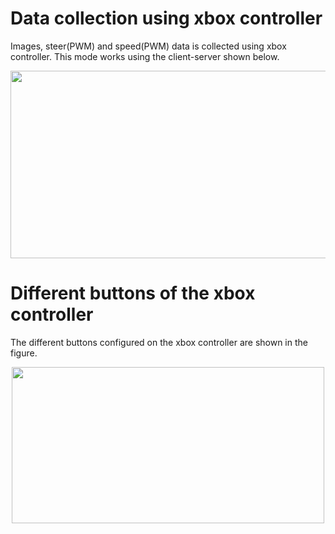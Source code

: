 # Data collection using xbox controller

Images, steer(PWM) and speed(PWM) data is collected using xbox controller. This mode works using the client-server shown below.

<p align="center">
   <img src="https://github.com/scope-lab-vu/deep-nn-car/blob/master/images/architecture.png" align="center" width="600" height="300">
</p>

# Different buttons of the xbox controller

The different buttons configured on the xbox controller are shown in the figure.

<p align="center">
   <img src="https://github.com/scope-lab-vu/deep-nn-car/blob/master/images/controller.PNG" align="center" width="500" height="250">
</p>

